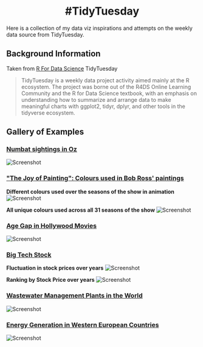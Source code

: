 <h1 align="center">
#TidyTuesday
</h1>

Here is a collection of my data viz inspirations and attempts on the weekly data source from TidyTuesday.

## Background Information 
Taken from [R For Data Science](https://github.com/rfordatascience/tidytuesday) TidyTuesday
> TidyTuesday is a weekly data project activity aimed mainly at the R ecosystem. The project was borne out of the R4DS Online Learning Community and the R for Data Science textbook, with an emphasis on understanding how to summarize and arrange data to make meaningful charts with ggplot2, tidyr, dplyr, and other tools in the tidyverse ecosystem.

## Gallery of Examples

### **[Numbat sightings in Oz](2023/20230307wk10)**
![Screenshot](2023/20230307wk10/tt20230307wk10_numbats.png)

### **["The Joy of Painting": Colours used in Bob Ross' paintings](2023/20230221wk8/)**
**Different colours used over the seasons of the show in animation**
![Screenshot](2023/20230221wk8/tt20230221wk8_BRcolor_anim.gif)

**All unique colours used across all 31 seasons of the show**
![Screenshot](2023/20230221wk8/tt20230221wk8_BRcolor_uniq.png)

### **[Age Gap in Hollywood Movies](2023/20230214wk7)**
![Screenshot](2023/20230214wk7/tt20230214wk7_hollywoodAge.png)

### **[Big Tech Stock](2023/20230207wk6)**
**Fluctuation in stock prices over years**
![Screenshot](2023/20230207wk6/tt20230207wk6_techstockprice.png)

**Ranking by Stock Price over years**
![Screenshot](2023/20230207wk6/tt20230207wk6_techrank.png)

### **[Wastewater Management Plants in the World](2022/wk38_20220920_waste)**
![Screenshot](2022/wk38_20220920_waste/20220920_WasteManagement1.png)


### **[Energy Generation in Western European Countries](2022/wk29_20220719_Technology)**
![Screenshot](2022/wk29_20220719_Technology/20220719_tech_energy_WEUR.png)
